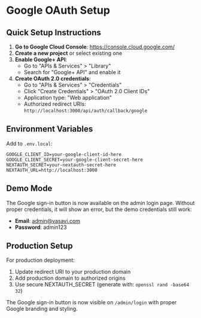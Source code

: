 # Google OAuth Setup

## Quick Setup Instructions

1. **Go to Google Cloud Console**: https://console.cloud.google.com/
2. **Create a new project** or select existing one
3. **Enable Google+ API**:
   - Go to "APIs & Services" > "Library"
   - Search for "Google+ API" and enable it
4. **Create OAuth 2.0 credentials**:
   - Go to "APIs & Services" > "Credentials"
   - Click "Create Credentials" > "OAuth 2.0 Client IDs"
   - Application type: "Web application"
   - Authorized redirect URIs: `http://localhost:3000/api/auth/callback/google`

## Environment Variables

Add to `.env.local`:
```
GOOGLE_CLIENT_ID=your-google-client-id-here
GOOGLE_CLIENT_SECRET=your-google-client-secret-here
NEXTAUTH_SECRET=your-nextauth-secret-here
NEXTAUTH_URL=http://localhost:3000
```

## Demo Mode

The Google sign-in button is now available on the admin login page. Without proper credentials, it will show an error, but the demo credentials still work:

- **Email**: admin@vasavi.com
- **Password**: admin123

## Production Setup

For production deployment:
1. Update redirect URI to your production domain
2. Add production domain to authorized origins
3. Use secure NEXTAUTH_SECRET (generate with: `openssl rand -base64 32`)

The Google sign-in button is now visible on `/admin/login` with proper Google branding and styling.